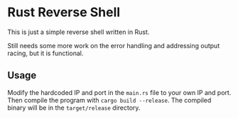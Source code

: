 # Rust Reverse Shell

This is just a simple reverse shell written in Rust. 

Still needs some more work on the error handling and addressing output racing, but it is functional.

## Usage

Modify the hardcoded IP and port in the `main.rs` file to your own IP and port. Then compile the program with `cargo build --release`. The compiled binary will be in the `target/release` directory.
